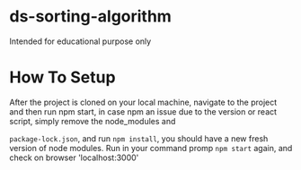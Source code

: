 # ds-sorting-algorithm

Intended for educational purpose only

# How To Setup

After the project is cloned on your local machine, navigate to the project and then run <c>npm start</c>, in case npm an issue due to the version or react script, simply remove the <c> node_modules</c> and

<code>package-lock.json</code>, and run <code>npm install</code>, you should have a new fresh version of node modules. Run in your command promp <code>npm start</code> again, and check on browser 'localhost:3000'
